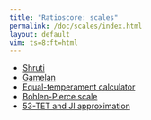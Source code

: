 ```yaml
---
title: "Ratioscore: scales"
permalink: /doc/scales/index.html
layout: default
vim: ts=8:ft=html
---
```



<ul>
	<li> <a href="shruti">Shruti</a></li>
	<li> <a href="gamelan">Gamelan</a></li>
	<li> <a href="equal-temperament">Equal-temperament calculator</a></li>
	<li> <a href="bohlen-pierce">Bohlen-Pierce scale</a></li>
	<li> <a href="53tet">53-TET and JI approximation</a></li>
</ul>



